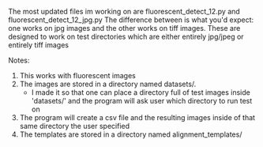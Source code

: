 The most updated files im working on are fluorescent_detect_12.py and fluorescent_detect_12_jpg.py
The difference between is what you'd expect: one works on jpg images and the other works on tiff images.
These are designed to work on test directories which are either entirely jpg/jpeg or entirely tiff images

Notes:
1. This works with fluorescent images
2. The images are stored in a directory named datasets/. 
    - I made it so that one can place a directory full of test images inside 'datasets/' and the program will ask user
    which directory to run test on
3. The program will create a csv file and the resulting images inside of that same directory the user specified
3. The templates are stored in a directory named alignment_templates/